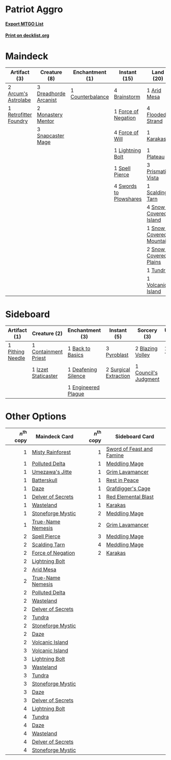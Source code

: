 # Patriot Aggro

#### [Export MTGO List](../collection/Patriot%20Aggro/Patriot%20Aggro.txt)
#### [Print on decklist.org](http://decklist.org/?deckmain=2%09Arcum's%20Astrolabe%0A1%09Arid%20Mesa%0A4%09Brainstorm%0A1%09Council's%20Judgment%0A1%09Counterbalance%0A3%09Dreadhorde%20Arcanist%0A4%09Flooded%20Strand%0A1%09Force%20of%20Negation%0A4%09Force%20of%20Will%0A1%09Forked%20Bolt%0A2%09Jace,%20the%20Mind%20Sculptor%0A1%09Karakas%0A1%09Lightning%20Bolt%0A2%09Monastery%20Mentor%0A1%09Narset,%20Parter%20of%20Veils%0A1%09Plateau%0A4%09Ponder%0A3%09Prismatic%20Vista%0A1%09Retrofitter%20Foundry%0A1%09Scalding%20Tarn%0A1%09Sevinne's%20Reclamation%0A1%09Skyclave%20Apparition%0A3%09Snapcaster%20Mage%0A4%09Snow-Covered%20Island%0A1%09Snow-Covered%20Mountain%0A2%09Snow-Covered%20Plains%0A1%09Spell%20Pierce%0A4%09Swords%20to%20Plowshares%0A2%09Teferi,%20Time%20Raveler%0A1%09Tundra%0A1%09Volcanic%20Island&deckside=1%09Back%20to%20Basics%0A2%09Blazing%20Volley%0A1%09Containment%20Priest%0A1%09Council's%20Judgment%0A1%09Deafening%20Silence%0A1%09Engineered%20Plague%0A1%09Izzet%20Staticaster%0A1%09Pithing%20Needle%0A3%09Pyroblast%0A2%09Surgical%20Extraction%0A1%09Wear%20/%20Tear)
# Maindeck

|                                          Artifact (3)                                          |                                          Creature (8)                                          |                                      Enchantment (1)                                      |                                         Instant (15)                                         |                                            Land (20)                                             |                                          Planeswalker (5)                                          |                                           Sorcery (7)                                            |     Unknown (1)     |
|------------------------------------------------------------------------------------------------|------------------------------------------------------------------------------------------------|-------------------------------------------------------------------------------------------|----------------------------------------------------------------------------------------------|--------------------------------------------------------------------------------------------------|----------------------------------------------------------------------------------------------------|--------------------------------------------------------------------------------------------------|---------------------|
|2 [Arcum's Astrolabe](http://gatherer.wizards.com/Pages/Card/Details.aspx?multiverseid=464169)  |3 [Dreadhorde Arcanist](http://gatherer.wizards.com/Pages/Card/Details.aspx?multiverseid=461052)|1 [Counterbalance](http://gatherer.wizards.com/Pages/Card/Details.aspx?multiverseid=121159)|4 [Brainstorm](http://gatherer.wizards.com/Pages/Card/Details.aspx?multiverseid=3897)         |1 [Arid Mesa](http://gatherer.wizards.com/Pages/Card/Details.aspx?multiverseid=405092)            |2 [Jace, the Mind Sculptor](http://gatherer.wizards.com/Pages/Card/Details.aspx?multiverseid=442051)|1 [Council's Judgment](http://gatherer.wizards.com/Pages/Card/Details.aspx?multiverseid=382239)   |1 Skyclave Apparition|
|1 [Retrofitter Foundry](http://gatherer.wizards.com/Pages/Card/Details.aspx?multiverseid=450658)|2 [Monastery Mentor](http://gatherer.wizards.com/Pages/Card/Details.aspx?multiverseid=391883)   |                                                                                           |1 [Force of Negation](http://gatherer.wizards.com/Pages/Card/Details.aspx?multiverseid=464001)|4 [Flooded Strand](http://gatherer.wizards.com/Pages/Card/Details.aspx?multiverseid=405098)       |1 [Narset, Parter of Veils](http://gatherer.wizards.com/Pages/Card/Details.aspx?multiverseid=460988)|1 [Forked Bolt](http://gatherer.wizards.com/Pages/Card/Details.aspx?multiverseid=401702)          |                     |
|                                                                                                |3 [Snapcaster Mage](http://gatherer.wizards.com/Pages/Card/Details.aspx?multiverseid=227676)    |                                                                                           |4 [Force of Will](http://gatherer.wizards.com/Pages/Card/Details.aspx?multiverseid=3107)      |1 [Karakas](http://gatherer.wizards.com/Pages/Card/Details.aspx?multiverseid=413782)              |2 [Teferi, Time Raveler](http://gatherer.wizards.com/Pages/Card/Details.aspx?multiverseid=461148)   |4 [Ponder](http://gatherer.wizards.com/Pages/Card/Details.aspx?multiverseid=451051)               |                     |
|                                                                                                |                                                                                                |                                                                                           |1 [Lightning Bolt](http://gatherer.wizards.com/Pages/Card/Details.aspx?multiverseid=806)      |1 [Plateau](http://gatherer.wizards.com/Pages/Card/Details.aspx?multiverseid=880)                 |                                                                                                    |1 [Sevinne's Reclamation](http://gatherer.wizards.com/Pages/Card/Details.aspx?multiverseid=470551)|                     |
|                                                                                                |                                                                                                |                                                                                           |1 [Spell Pierce](http://gatherer.wizards.com/Pages/Card/Details.aspx?multiverseid=425876)     |3 [Prismatic Vista](http://gatherer.wizards.com/Pages/Card/Details.aspx?multiverseid=464193)      |                                                                                                    |                                                                                                  |                     |
|                                                                                                |                                                                                                |                                                                                           |4 [Swords to Plowshares](http://gatherer.wizards.com/Pages/Card/Details.aspx?multiverseid=869)|1 [Scalding Tarn](http://gatherer.wizards.com/Pages/Card/Details.aspx?multiverseid=405107)        |                                                                                                    |                                                                                                  |                     |
|                                                                                                |                                                                                                |                                                                                           |                                                                                              |4 [Snow-Covered Island](http://gatherer.wizards.com/Pages/Card/Details.aspx?multiverseid=121130)  |                                                                                                    |                                                                                                  |                     |
|                                                                                                |                                                                                                |                                                                                           |                                                                                              |1 [Snow-Covered Mountain](http://gatherer.wizards.com/Pages/Card/Details.aspx?multiverseid=121233)|                                                                                                    |                                                                                                  |                     |
|                                                                                                |                                                                                                |                                                                                           |                                                                                              |2 [Snow-Covered Plains](http://gatherer.wizards.com/Pages/Card/Details.aspx?multiverseid=121267)  |                                                                                                    |                                                                                                  |                     |
|                                                                                                |                                                                                                |                                                                                           |                                                                                              |1 [Tundra](http://gatherer.wizards.com/Pages/Card/Details.aspx?multiverseid=885)                  |                                                                                                    |                                                                                                  |                     |
|                                                                                                |                                                                                                |                                                                                           |                                                                                              |1 [Volcanic Island](http://gatherer.wizards.com/Pages/Card/Details.aspx?multiverseid=887)         |                                                                                                    |                                                                                                  |                     |


# Sideboard

|                                       Artifact (1)                                        |                                         Creature (2)                                          |                                       Enchantment (3)                                        |                                          Instant (5)                                           |                                          Sorcery (3)                                          | Unknown (1) |
|-------------------------------------------------------------------------------------------|-----------------------------------------------------------------------------------------------|----------------------------------------------------------------------------------------------|------------------------------------------------------------------------------------------------|-----------------------------------------------------------------------------------------------|-------------|
|1 [Pithing Needle](http://gatherer.wizards.com/Pages/Card/Details.aspx?multiverseid=129526)|1 [Containment Priest](http://gatherer.wizards.com/Pages/Card/Details.aspx?multiverseid=389470)|1 [Back to Basics](http://gatherer.wizards.com/Pages/Card/Details.aspx?multiverseid=456642)   |3 [Pyroblast](http://gatherer.wizards.com/Pages/Card/Details.aspx?multiverseid=4083)            |2 [Blazing Volley](http://gatherer.wizards.com/Pages/Card/Details.aspx?multiverseid=426821)    |1 Wear / Tear|
|                                                                                           |1 [Izzet Staticaster](http://gatherer.wizards.com/Pages/Card/Details.aspx?multiverseid=253638) |1 [Deafening Silence](http://gatherer.wizards.com/Pages/Card/Details.aspx?multiverseid=472972)|2 [Surgical Extraction](http://gatherer.wizards.com/Pages/Card/Details.aspx?multiverseid=397706)|1 [Council's Judgment](http://gatherer.wizards.com/Pages/Card/Details.aspx?multiverseid=382239)|             |
|                                                                                           |                                                                                               |1 [Engineered Plague](http://gatherer.wizards.com/Pages/Card/Details.aspx?multiverseid=13097) |                                                                                                |                                                                                               |             |


# Other Options

|*n*<sup>th</sup> copy|                                       Maindeck Card                                        |*n*<sup>th</sup> copy|                                           Sideboard Card                                           |
|--------------------:|--------------------------------------------------------------------------------------------|--------------------:|----------------------------------------------------------------------------------------------------|
|                    1|[Misty Rainforest](http://gatherer.wizards.com/Pages/Card/Details.aspx?multiverseid=405102) |                    1|[Sword of Feast and Famine](http://gatherer.wizards.com/Pages/Card/Details.aspx?multiverseid=214070)|
|                    1|[Polluted Delta](http://gatherer.wizards.com/Pages/Card/Details.aspx?multiverseid=405104)   |                    1|[Meddling Mage](http://gatherer.wizards.com/Pages/Card/Details.aspx?multiverseid=179547)            |
|                    1|[Umezawa's Jitte](http://gatherer.wizards.com/Pages/Card/Details.aspx?multiverseid=81979)   |                    1|[Grim Lavamancer](http://gatherer.wizards.com/Pages/Card/Details.aspx?multiverseid=430589)          |
|                    1|[Batterskull](http://gatherer.wizards.com/Pages/Card/Details.aspx?multiverseid=233055)      |                    1|[Rest in Peace](http://gatherer.wizards.com/Pages/Card/Details.aspx?multiverseid=442021)            |
|                    1|[Daze](http://gatherer.wizards.com/Pages/Card/Details.aspx?multiverseid=189255)             |                    1|[Grafdigger's Cage](http://gatherer.wizards.com/Pages/Card/Details.aspx?multiverseid=278452)        |
|                    1|[Delver of Secrets](http://gatherer.wizards.com/Pages/Card/Details.aspx?multiverseid=226749)|                    1|[Red Elemental Blast](http://gatherer.wizards.com/Pages/Card/Details.aspx?multiverseid=814)         |
|                    1|[Wasteland](http://gatherer.wizards.com/Pages/Card/Details.aspx?multiverseid=413790)        |                    1|[Karakas](http://gatherer.wizards.com/Pages/Card/Details.aspx?multiverseid=413782)                  |
|                    1|[Stoneforge Mystic](http://gatherer.wizards.com/Pages/Card/Details.aspx?multiverseid=198383)|                    2|[Meddling Mage](http://gatherer.wizards.com/Pages/Card/Details.aspx?multiverseid=179547)            |
|                    1|[True-Name Nemesis](http://gatherer.wizards.com/Pages/Card/Details.aspx?multiverseid=446104)|                    2|[Grim Lavamancer](http://gatherer.wizards.com/Pages/Card/Details.aspx?multiverseid=430589)          |
|                    2|[Spell Pierce](http://gatherer.wizards.com/Pages/Card/Details.aspx?multiverseid=425876)     |                    3|[Meddling Mage](http://gatherer.wizards.com/Pages/Card/Details.aspx?multiverseid=179547)            |
|                    2|[Scalding Tarn](http://gatherer.wizards.com/Pages/Card/Details.aspx?multiverseid=405107)    |                    4|[Meddling Mage](http://gatherer.wizards.com/Pages/Card/Details.aspx?multiverseid=179547)            |
|                    2|[Force of Negation](http://gatherer.wizards.com/Pages/Card/Details.aspx?multiverseid=464001)|                    2|[Karakas](http://gatherer.wizards.com/Pages/Card/Details.aspx?multiverseid=413782)                  |
|                    2|[Lightning Bolt](http://gatherer.wizards.com/Pages/Card/Details.aspx?multiverseid=806)      |                     |                                                                                                    |
|                    2|[Arid Mesa](http://gatherer.wizards.com/Pages/Card/Details.aspx?multiverseid=405092)        |                     |                                                                                                    |
|                    2|[True-Name Nemesis](http://gatherer.wizards.com/Pages/Card/Details.aspx?multiverseid=446104)|                     |                                                                                                    |
|                    2|[Polluted Delta](http://gatherer.wizards.com/Pages/Card/Details.aspx?multiverseid=405104)   |                     |                                                                                                    |
|                    2|[Wasteland](http://gatherer.wizards.com/Pages/Card/Details.aspx?multiverseid=413790)        |                     |                                                                                                    |
|                    2|[Delver of Secrets](http://gatherer.wizards.com/Pages/Card/Details.aspx?multiverseid=226749)|                     |                                                                                                    |
|                    2|[Tundra](http://gatherer.wizards.com/Pages/Card/Details.aspx?multiverseid=885)              |                     |                                                                                                    |
|                    2|[Stoneforge Mystic](http://gatherer.wizards.com/Pages/Card/Details.aspx?multiverseid=198383)|                     |                                                                                                    |
|                    2|[Daze](http://gatherer.wizards.com/Pages/Card/Details.aspx?multiverseid=189255)             |                     |                                                                                                    |
|                    2|[Volcanic Island](http://gatherer.wizards.com/Pages/Card/Details.aspx?multiverseid=887)     |                     |                                                                                                    |
|                    3|[Volcanic Island](http://gatherer.wizards.com/Pages/Card/Details.aspx?multiverseid=887)     |                     |                                                                                                    |
|                    3|[Lightning Bolt](http://gatherer.wizards.com/Pages/Card/Details.aspx?multiverseid=806)      |                     |                                                                                                    |
|                    3|[Wasteland](http://gatherer.wizards.com/Pages/Card/Details.aspx?multiverseid=413790)        |                     |                                                                                                    |
|                    3|[Tundra](http://gatherer.wizards.com/Pages/Card/Details.aspx?multiverseid=885)              |                     |                                                                                                    |
|                    3|[Stoneforge Mystic](http://gatherer.wizards.com/Pages/Card/Details.aspx?multiverseid=198383)|                     |                                                                                                    |
|                    3|[Daze](http://gatherer.wizards.com/Pages/Card/Details.aspx?multiverseid=189255)             |                     |                                                                                                    |
|                    3|[Delver of Secrets](http://gatherer.wizards.com/Pages/Card/Details.aspx?multiverseid=226749)|                     |                                                                                                    |
|                    4|[Lightning Bolt](http://gatherer.wizards.com/Pages/Card/Details.aspx?multiverseid=806)      |                     |                                                                                                    |
|                    4|[Tundra](http://gatherer.wizards.com/Pages/Card/Details.aspx?multiverseid=885)              |                     |                                                                                                    |
|                    4|[Daze](http://gatherer.wizards.com/Pages/Card/Details.aspx?multiverseid=189255)             |                     |                                                                                                    |
|                    4|[Wasteland](http://gatherer.wizards.com/Pages/Card/Details.aspx?multiverseid=413790)        |                     |                                                                                                    |
|                    4|[Delver of Secrets](http://gatherer.wizards.com/Pages/Card/Details.aspx?multiverseid=226749)|                     |                                                                                                    |
|                    4|[Stoneforge Mystic](http://gatherer.wizards.com/Pages/Card/Details.aspx?multiverseid=198383)|                     |                                                                                                    |

